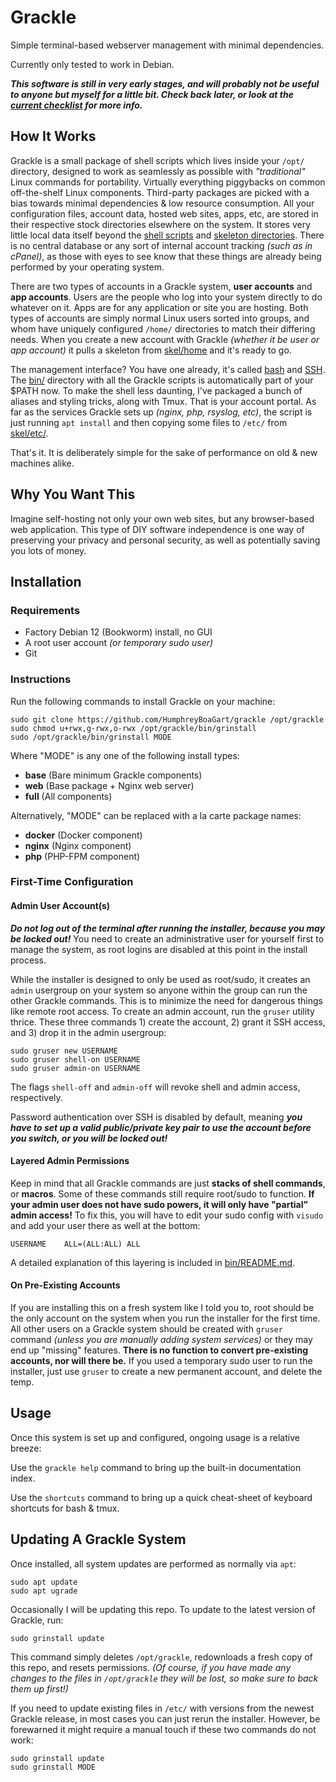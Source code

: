 # Grackle
Simple terminal-based webserver management with minimal dependencies.

Currently only tested to work in Debian.

***This software is still in very early stages, and will probably not be useful to anyone but myself for a little bit. Check back later, or look at the [current checklist](bin/grinstall.md) for more info.***

## How It Works

Grackle is a small package of shell scripts which lives inside your `/opt/` directory, designed to work as seamlessly as possible with *"traditional"* Linux commands for portability. Virtually everything piggybacks on common off-the-shelf Linux components. Third-party packages are picked with a bias towards minimal dependencies & low resource consumption. All your configuration files, account data, hosted web sites, apps, etc, are stored in their respective stock directories elsewhere on the system. It stores very little local data itself beyond the [shell scripts](bin/) and [skeleton directories](skel/). There is no central database or any sort of internal account tracking *(such as in cPanel)*, as those with eyes to see know that these things are already being performed by your operating system.

There are two types of accounts in a Grackle system, **user accounts** and **app accounts**. Users are the people who log into your system directly to do whatever on it. Apps are for any application or site you are hosting. Both types of accounts are simply normal Linux users sorted into groups, and whom have uniquely configured `/home/` directories to match their differing needs. When you create a new account with Grackle *(whether it be user or app account)* it pulls a skeleton from [skel/home](skel/home/) and it's ready to go.

The management interface? You have one already, it's called [bash](https://bestpoint.institute/tools/bash) and [SSH](https://bestpoint.institute/tools/ssh). The [bin/](bin/) directory with all the Grackle scripts is automatically part of your $PATH now. To make the shell less daunting, I've packaged a bunch of aliases and styling tricks, along with Tmux. That is your account portal. As far as the services Grackle sets up *(nginx, php, rsyslog, etc)*, the script is just running `apt install` and then copying some files to `/etc/` from [skel/etc/](skel/etc/).

That's it. It is deliberately simple for the sake of performance on old & new machines alike.

## Why You Want This

Imagine self-hosting not only your own web sites, but any browser-based web application. This type of DIY software independence is one way of preserving your privacy and personal security, as well as potentially saving you lots of money.

## Installation

### Requirements

- Factory Debian 12 (Bookworm) install, no GUI
- A root user account *(or temporary sudo user)*
- Git

### Instructions
Run the following commands to install Grackle on your machine:
```
sudo git clone https://github.com/HumphreyBoaGart/grackle /opt/grackle
sudo chmod u+rwx,g-rwx,o-rwx /opt/grackle/bin/grinstall
sudo /opt/grackle/bin/grinstall MODE
```
Where "MODE" is any one of the following install types:
  * **base** (Bare minimum Grackle components)
  * **web** (Base package + Nginx web server)
  * **full** (All components)

Alternatively, "MODE" can be replaced with a la carte package names:
  * **docker** (Docker component)
  * **nginx** (Nginx component)
  * **php** (PHP-FPM component)

### First-Time Configuration

#### Admin User Account(s)
***Do not log out of the terminal after running the installer, because you may be locked out!*** You need to create an administrative user for yourself first to manage the system, as root logins are disabled at this point in the install process.

While the installer is designed to only be used as root/sudo, it creates an `admin` usergroup on your system so anyone within the group can run the other Grackle commands. This is to minimize the need for dangerous things like remote root access. To create an admin account, run the `gruser` utility thrice. These three commands 1) create the account, 2) grant it SSH access, and 3) drop it in the admin usergroup:
```
sudo gruser new USERNAME
sudo gruser shell-on USERNAME
sudo gruser admin-on USERNAME
```
The flags `shell-off` and `admin-off` will revoke shell and admin access, respectively.

Password authentication over SSH is disabled by default, meaning ***you have to set up a valid public/private key pair to use the account before you switch, or you will be locked out!***

#### Layered Admin Permissions
Keep in mind that all Grackle commands are just **stacks of shell commands**, or **macros**. Some of these commands still require root/sudo to function. **If your admin user does not have sudo powers, it will only have "partial" admin access!** To fix this, you will have to edit your sudo config with `visudo` and add your user there as well at the bottom:
```
USERNAME    ALL=(ALL:ALL) ALL
```
A detailed explanation of this layering is included in [bin/README.md](bin/README.md).

#### On Pre-Existing Accounts
If you are installing this on a fresh system like I told you to, root should be the only account on the system when you run the installer for the first time. All other users on a Grackle system should be created with `gruser` command *(unless you are manually adding system services)* or they may end up "missing" features. **There is no function to convert pre-existing accounts, nor will there be.** If you used a temporary sudo user to run the installer, just use `gruser` to create a new permanent account, and delete the temp.

## Usage
Once this system is set up and configured, ongoing usage is a relative breeze:

Use the `grackle help` command to bring up the built-in documentation index.

Use the `shortcuts` command to bring up a quick cheat-sheet of keyboard shortcuts for bash & tmux.


## Updating A Grackle System
Once installed, all system updates are performed as normally via `apt`:
```
sudo apt update
sudo apt ugrade
```
Occasionally I will be updating this repo. To update to the latest version of Grackle, run:
```
sudo grinstall update
```
This command simply deletes `/opt/grackle`, redownloads a fresh copy of this repo, and resets permissions. *(Of course, if you have made any changes to the files in `/opt/grackle` they will be lost, so make sure to back them up first!)*

If you need to update existing files in `/etc/` with versions from the newest Grackle release, in most cases you can just rerun the installer. However, be forewarned it might require a manual touch if these two commands do not work:
```
sudo grinstall update
sudo grinstall MODE
```
